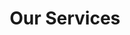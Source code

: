 ---
title: "Our Services"
layout: "services"

hero:
  subtitle: "Our Services"
  title: "Three Strategic Pathways to Wealth Creation"

services:
  - title: "Our Vision"
    icon: "fa-solid fa-chart-pie"
    description: "Our vision is simple: to provide great living spaces that people love to call home. We understand that a property is more than just bricks and mortar—it's about creating environments where individuals and families can thrive. Adventure Northern Escapes aims to contribute to communities by revitalising properties and maintaining the highest standards of service."
    features:
      - "In-depth market analysis and property sourcing"
      - "Risk mitigation through diversification"
      - "Professional management of all assets"
      - "Transparent reporting and performance tracking"
    button_text: "Learn More"
    button_url: "#"
    image: "/images/service-1.jpg"

  - title: "Our Mission"
    icon: "fa-solid fa-magnifying-glass-chart"
    description: "At Adventure Northern Escapes, our mission is to breathe new life into properties, transforming them into beautiful, functional spaces. We work with a network of talented builders, architects, and management professionals to ensure every project is completed to the highest standard."
    features:
      - "Local Collaboration: We work closely with skilled local craftspeople and trusted partners who share our values of quality and integrity."
      - "Community Support: Our approach strengthens the local economy and fosters meaningful community connections."
      - "Exceptional Living Spaces: Through this collaboration, we deliver outstanding homes and memorable holiday stays for our clients."
      - "Creating Lasting Value: We focus on adding value for everyone involved—investors, tenants, guests, and the wider community."
    button_text: "Learn More"
    button_url: "#"
    image: "/images/service-2.jpg"

  - title: "Our Properties"
    icon: "fa-solid fa-house-chimney-medical"
    description: "We manage a diverse portfolio that includes residential rentals and a unique holiday home, each with its own story and charm"
    features:
      - "Quality Refurbishments: Our residential properties in St Helens, including Charnwood Street and Creswell Street, showcase our dedication to high-quality renovations."
      - "Ideal for Families & Professionals: These homes offer excellent rental opportunities designed for both families and working professionals."
      - "Holiday Escape: Experience a relaxing getaway at The Celestial Cabin, our charming static caravan in beautiful Knaresborough"
      - "Comfort in Nature: Enjoy the tranquility of nature with all the modern comforts you need for a perfect retreat."
    button_text: "Learn More"
    button_url: "#"
    image: "/images/service-3.jpg"

cta:
  title: "Get in Touch"
  subtitle: "Adventure Northern Escapes is proud to be growing, one project at a time. We invite you to join us on this journey—whether you’re looking for your next home, a getaway, or simply want to learn more about our work."
  button_text: "Schedule a Consultation"
  button_url: "/contact"
---